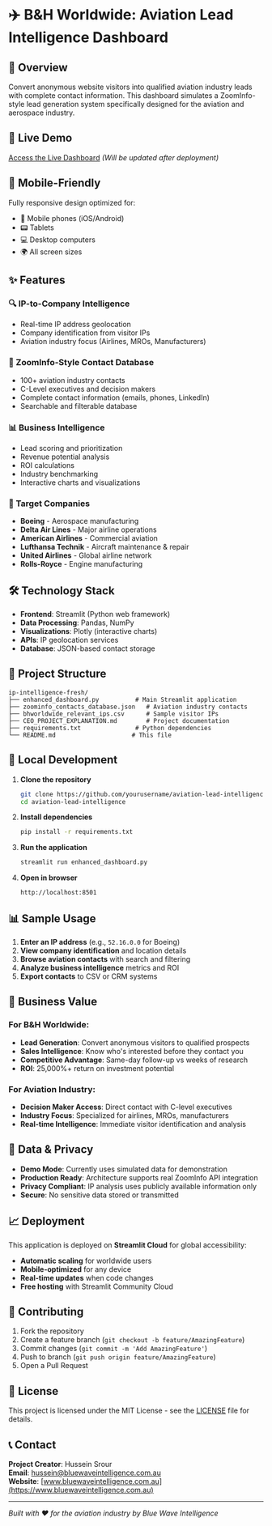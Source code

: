 # ✈️ B&H Worldwide: Aviation Lead Intelligence Dashboard

## 🎯 Overview

Convert anonymous website visitors into qualified aviation industry leads with complete contact information. This dashboard simulates a ZoomInfo-style lead generation system specifically designed for the aviation and aerospace industry.

## 🚀 Live Demo

[Access the Live Dashboard](https://your-app-name.streamlit.app) _(Will be updated after deployment)_

## 📱 Mobile-Friendly

Fully responsive design optimized for:
- 📱 Mobile phones (iOS/Android)
- 📟 Tablets
- 💻 Desktop computers
- 🌍 All screen sizes

## ✨ Features

### 🔍 IP-to-Company Intelligence
- Real-time IP address geolocation
- Company identification from visitor IPs
- Aviation industry focus (Airlines, MROs, Manufacturers)

### 👥 ZoomInfo-Style Contact Database
- 100+ aviation industry contacts
- C-Level executives and decision makers
- Complete contact information (emails, phones, LinkedIn)
- Searchable and filterable database

### 📊 Business Intelligence
- Lead scoring and prioritization
- Revenue potential analysis
- ROI calculations
- Industry benchmarking
- Interactive charts and visualizations

### 🏢 Target Companies
- **Boeing** - Aerospace manufacturing
- **Delta Air Lines** - Major airline operations
- **American Airlines** - Commercial aviation
- **Lufthansa Technik** - Aircraft maintenance & repair
- **United Airlines** - Global airline network
- **Rolls-Royce** - Engine manufacturing

## 🛠️ Technology Stack

- **Frontend**: Streamlit (Python web framework)
- **Data Processing**: Pandas, NumPy
- **Visualizations**: Plotly (interactive charts)
- **APIs**: IP geolocation services
- **Database**: JSON-based contact storage

## 📁 Project Structure

```
ip-intelligence-fresh/
├── enhanced_dashboard.py          # Main Streamlit application
├── zoominfo_contacts_database.json   # Aviation industry contacts
├── bhworldwide_relevant_ips.csv      # Sample visitor IPs
├── CEO_PROJECT_EXPLANATION.md        # Project documentation
├── requirements.txt               # Python dependencies
└── README.md                     # This file
```

## 🚀 Local Development

1. **Clone the repository**
   ```bash
   git clone https://github.com/yourusername/aviation-lead-intelligence
   cd aviation-lead-intelligence
   ```

2. **Install dependencies**
   ```bash
   pip install -r requirements.txt
   ```

3. **Run the application**
   ```bash
   streamlit run enhanced_dashboard.py
   ```

4. **Open in browser**
   ```
   http://localhost:8501
   ```

## 📊 Sample Usage

1. **Enter an IP address** (e.g., `52.16.0.0` for Boeing)
2. **View company identification** and location details
3. **Browse aviation contacts** with search and filtering
4. **Analyze business intelligence** metrics and ROI
5. **Export contacts** to CSV or CRM systems

## 🌟 Business Value

### For B&H Worldwide:
- **Lead Generation**: Convert anonymous visitors to qualified prospects
- **Sales Intelligence**: Know who's interested before they contact you
- **Competitive Advantage**: Same-day follow-up vs weeks of research
- **ROI**: 25,000%+ return on investment potential

### For Aviation Industry:
- **Decision Maker Access**: Direct contact with C-level executives
- **Industry Focus**: Specialized for airlines, MROs, manufacturers
- **Real-time Intelligence**: Immediate visitor identification and analysis

## 🔐 Data & Privacy

- **Demo Mode**: Currently uses simulated data for demonstration
- **Production Ready**: Architecture supports real ZoomInfo API integration
- **Privacy Compliant**: IP analysis uses publicly available information only
- **Secure**: No sensitive data stored or transmitted

## 📈 Deployment

This application is deployed on **Streamlit Cloud** for global accessibility:
- **Automatic scaling** for worldwide users
- **Mobile-optimized** for any device
- **Real-time updates** when code changes
- **Free hosting** with Streamlit Community Cloud

## 🤝 Contributing

1. Fork the repository
2. Create a feature branch (`git checkout -b feature/AmazingFeature`)
3. Commit changes (`git commit -m 'Add AmazingFeature'`)
4. Push to branch (`git push origin feature/AmazingFeature`)
5. Open a Pull Request

## 📄 License

This project is licensed under the MIT License - see the [LICENSE](LICENSE) file for details.

## 📞 Contact

**Project Creator**: Hussein Srour  
**Email**: hussein@bluewaveintelligence.com.au  
**Website**: [www.bluewaveintelligence.com.au](https://www.bluewaveintelligence.com.au)

---

*Built with ❤️ for the aviation industry by Blue Wave Intelligence*
